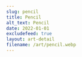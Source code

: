 ```yaml
---
slug: pencil
title: Pencil
alt_text: Pencil
date: 2022-01-01
excludefeed: true
layout: art-detail
filename: /art/pencil.webp
---
```

